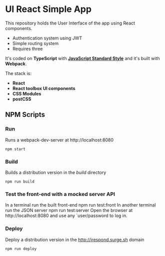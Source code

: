 UI React Simple App
===============

This repository holds the User Interface of the app using React components.

 - Authentication system using JWT
 - Simple routing system
 - Requires three

It's coded on **TypeScript** with **[JavaScript Standard Style](https://standardjs.com/)** and it's built with **Webpack**.

The stack is:
  - **React**
  - **React toolbox UI components**
  - **CSS Modules**
  - **postCSS**

## NPM Scripts

### Run

Runs a webpack-dev-server at http://localhost:8080

    npm start

### Build

Builds a distribution version in the *build* directory

    npm run build

### Test the front-end with a mocked server API

In a terminal run the built front-end
    npm run test:front
In another terminal run the JSON server
    npm run test:server
Open the browser at http://localhost:8080 and use any `user/password to log in.

### Deploy

Deploy a distribution version in the http://irespond.surge.sh domain

    npm run deploy
